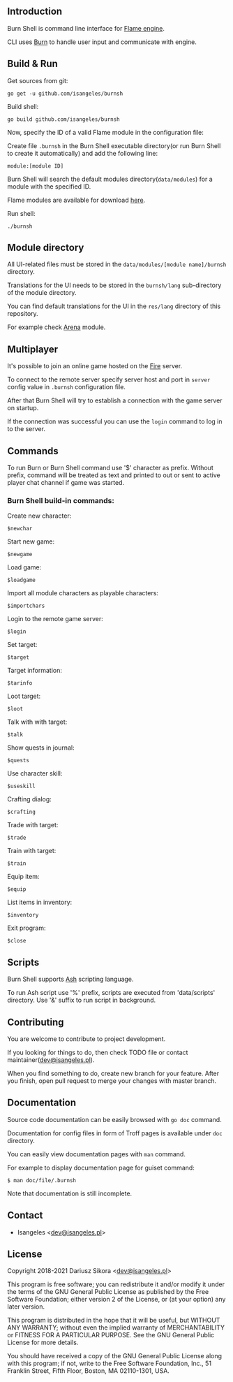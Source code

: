 ## Introduction
Burn Shell is command line interface for [Flame engine](https://github.com/isangeles/flame).

CLI uses [Burn](https://github.com/Isangeles/burn) to handle user input and communicate with engine.
## Build & Run
Get sources from git:
```
go get -u github.com/isangeles/burnsh
```
Build shell:
```
go build github.com/isangeles/burnsh
```
Now, specify the ID of a valid Flame module in the configuration file:

Create file `.burnsh` in the Burn Shell executable directory(or run Burn Shell to create it
automatically) and add the following line:
```
module:[module ID]
```
Burn Shell will search the default modules directory(`data/modules`) for a module with the specified ID.

Flame modules are available for download [here](http://flame.isangeles.pl/mods).

Run shell:
```
./burnsh
```
## Module directory
All UI-related files must be stored in the `data/modules/[module name]/burnsh` directory.

Translations for the UI needs to be stored in the `burnsh/lang` sub-directory of the module directory.

You can find default translations for the UI in the `res/lang` directory of this repository.

For example check [Arena](https://github.com/Isangeles/arena) module.
## Multiplayer
It's possible to join an online game hosted on the [Fire](https://github.com/isangeles/fire) server.

To connect to the remote server specify server host and port in `server` config value in `.burnsh` configuration file.

After that Burn Shell will try to establish a connection with the game server on startup.

If the connection was successful you can use the `login` command to log in to the server.
## Commands
To run Burn or Burn Shell command use '$' character as prefix.
Without prefix, command will be treated as text and printed to out or sent to active player
chat channel if game was started.
### Burn Shell build-in commands:
Create new character:
```
$newchar
```
Start new game:
```
$newgame
```
Load game:
```
$loadgame
```
Import all module characters as playable characters:
```
$importchars
```
Login to the remote game server:
```
$login
```
Set target:
```
$target
```
Target information:
```
$tarinfo
```
Loot target:
```
$loot
```
Talk with with target:
```
$talk
```
Show quests in journal:
```
$quests
```
Use character skill:
```
$useskill
```
Crafting dialog:
```
$crafting
```
Trade with target:
```
$trade
```
Train with target:
```
$train
```
Equip item:
```
$equip
```
List items in inventory:
```
$inventory
```
Exit program:
```
$close
```
## Scripts
Burn Shell supports [Ash](https://github.com/Isangeles/burn/tree/master/ash) scripting language.

To run Ash script use '%' prefix, scripts are executed from 'data/scripts' directory.
Use '&' suffix to run script in background.
## Contributing
You are welcome to contribute to project development.

If you looking for things to do, then check TODO file or contact maintainer(dev@isangeles.pl).

When you find something to do, create new branch for your feature.
After you finish, open pull request to merge your changes with master branch.
## Documentation
Source code documentation can be easily browsed with `go doc` command.

Documentation for config files in form of Troff pages is available under `doc` directory.

You can easily view documentation pages with `man` command.

For example to display documentation page for guiset command:
```
$ man doc/file/.burnsh
```
Note that documentation is still incomplete.
## Contact
* Isangeles <<dev@isangeles.pl>>
## License
Copyright 2018-2021 Dariusz Sikora <<dev@isangeles.pl>>

This program is free software; you can redistribute it and/or modify
it under the terms of the GNU General Public License as published by
the Free Software Foundation; either version 2 of the License, or
(at your option) any later version.

This program is distributed in the hope that it will be useful,
but WITHOUT ANY WARRANTY; without even the implied warranty of
MERCHANTABILITY or FITNESS FOR A PARTICULAR PURPOSE.  See the
GNU General Public License for more details.

You should have received a copy of the GNU General Public License
along with this program; if not, write to the Free Software
Foundation, Inc., 51 Franklin Street, Fifth Floor, Boston,
MA 02110-1301, USA.
